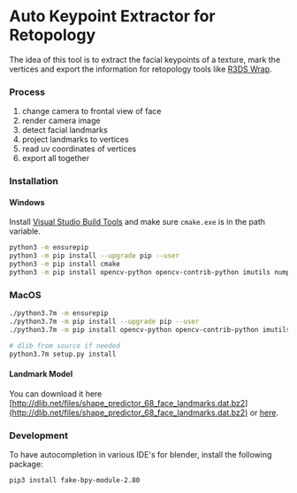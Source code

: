 # Auto Keypoint Extractor for Retopology
The idea of this tool is to extract the facial keypoints of a texture, mark the vertices and export the information for retopology tools like [R3DS Wrap](https://www.russian3dscanner.com/).

### Process

1. change camera to frontal view of face
2. render camera image
3. detect facial landmarks
4. project landmarks to vertices
5. read uv coordinates of vertices
6. export all together

### Installation

#### Windows
Install [Visual Studio Build Tools](https://visualstudio.microsoft.com/thank-you-downloading-visual-studio/?sku=BuildTools&rel=15) and make sure `cmake.exe` is in the path variable.

```bash
python3 -m ensurepip
python3 -m pip install --upgrade pip --user
python3 -m pip install cmake
python3 -m pip install opencv-python opencv-contrib-python imutils numpy dlib --user
```

### MacOS

```bash
./python3.7m -m ensurepip
./python3.7m -m pip install --upgrade pip --user
./python3.7m -m pip install opencv-python opencv-contrib-python imutils numpy dlib --user

# dlib from source if needed
python3.7m setup.py install
```

#### Landmark Model

You can download it here
[http://dlib.net/files/shape_predictor_68_face_landmarks.dat.bz2](http://dlib.net/files/shape_predictor_68_face_landmarks.dat.bz2) or [here](https://github.com/AKSHAYUBHAT/TensorFace/blob/master/openface/models/dlib/shape_predictor_68_face_landmarks.dat).

### Development

To have autocompletion in various IDE's for blender, install the following package:

```bash
pip3 install fake-bpy-module-2.80
```
